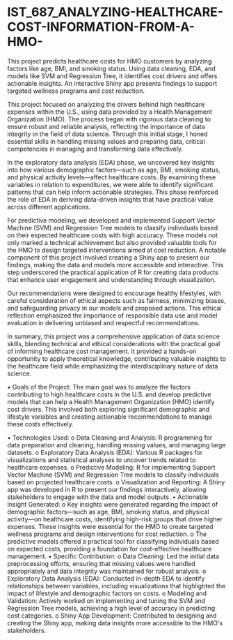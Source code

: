 # IST_687_ANALYZING-HEALTHCARE-COST-INFORMATION-FROM-A-HMO-
This project predicts healthcare costs for HMO customers by analyzing factors like age, BMI, and smoking status. Using data cleaning, EDA, and models like SVM and Regression Tree, it identifies cost drivers and offers actionable insights. An interactive Shiny app presents findings to support targeted wellness programs and cost reduction.


This project focused on analyzing the drivers behind high healthcare expenses within the U.S., using data provided by a Health Management Organization (HMO). The process began with rigorous data cleaning to ensure robust and reliable analysis, reflecting the importance of data integrity in the field of data science. Through this initial stage, I honed essential skills in handling missing values and preparing data, critical competencies in managing and transforming data effectively.

In the exploratory data analysis (EDA) phase, we uncovered key insights into how various demographic factors—such as age, BMI, smoking status, and physical activity levels—affect healthcare costs. By examining these variables in relation to expenditures, we were able to identify significant patterns that can help inform actionable strategies. This phase reinforced the role of EDA in deriving data-driven insights that have practical value across different applications.

For predictive modeling, we developed and implemented Support Vector Machine (SVM) and Regression Tree models to classify individuals based on their expected healthcare costs with high accuracy. These models not only marked a technical achievement but also provided valuable tools for the HMO to design targeted interventions aimed at cost reduction.
A notable component of this project involved creating a Shiny app to present our findings, making the data and models more accessible and interactive. This step underscored the practical application of R for creating data products that enhance user engagement and understanding through visualization.

Our recommendations were designed to encourage healthy lifestyles, with careful consideration of ethical aspects such as fairness, minimizing biases, and safeguarding privacy in our models and proposed actions. This ethical reflection emphasized the importance of responsible data use and model evaluation in delivering unbiased and respectful recommendations.

In summary, this project was a comprehensive application of data science skills, blending technical and ethical considerations with the practical goal of informing healthcare cost management. It provided a hands-on opportunity to apply theoretical knowledge, contributing valuable insights to the healthcare field while emphasizing the interdisciplinary nature of data science.


•	Goals of the Project: The main goal was to analyze the factors contributing to high healthcare costs in the U.S. and develop predictive models that can help a Health Management Organization (HMO) identify cost drivers. This involved both exploring significant demographic and lifestyle variables and creating actionable recommendations to manage these costs effectively.

•	Technologies Used:
o	Data Cleaning and Analysis: R programming for data preparation and cleaning, handling missing values, and managing large datasets.
o	Exploratory Data Analysis (EDA): Various R packages for visualizations and statistical analyses to uncover trends related to healthcare expenses.
o	Predictive Modeling: R for implementing Support Vector Machine (SVM) and Regression Tree models to classify individuals based on projected healthcare costs.
o	Visualization and Reporting: A Shiny app was developed in R to present our findings interactively, allowing stakeholders to engage with the data and model outputs.
•	Actionable Insight Generated:
o	Key insights were generated regarding the impact of demographic factors—such as age, BMI, smoking status, and physical activity—on healthcare costs, identifying high-risk groups that drive higher expenses. These insights were essential for the HMO to create targeted wellness programs and design interventions for cost reduction.
o	The predictive models offered a practical tool for classifying individuals based on expected costs, providing a foundation for cost-effective healthcare management.
•	Specific Contribution:
o	Data Cleaning: Led the initial data preprocessing efforts, ensuring that missing values were handled appropriately and data integrity was maintained for robust analysis.
o	Exploratory Data Analysis (EDA): Conducted in-depth EDA to identify relationships between variables, including visualizations that highlighted the impact of lifestyle and demographic factors on costs.
o	Modeling and Validation: Actively worked on implementing and tuning the SVM and Regression Tree models, achieving a high level of accuracy in predicting cost categories.
o	Shiny App Development: Contributed to designing and creating the Shiny app, making data insights more accessible to the HMO's stakeholders.



